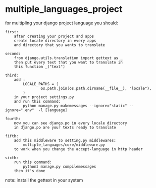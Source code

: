 # multiple_languages_project

for multipling your django project language you should:




	first:
		after creating your project and apps
		create locale directory in every apps
		and directory that you wants to translate
		
	second:
		from django.utils.translation import gettext as _
		then put every text that you want to translate in
		this function _("text")
	
	third:
		add :
			LOCALE_PATHS = (
    			    os.path.join(os.path.dirname(__file__), "locale"),
			)
		in your project settings.py
		and run this command:
 			python manage.py makemessages --ignore="static" --ignore=".env"  -l [language]
	
	fourth:
		now you can see django.po in every locale directory
		in django.po are your texts ready to translate

	fifth:
		add this middleware to setting.py middlewares:
			multiple_languages/core/middleware.py
		to work when you change the accept-language in http header
	
	sixth:
		run this command:
			python3 manage.py compilemessages
		then it's done

note: install the gettext in your system	
